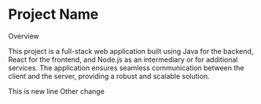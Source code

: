 # Project Name

Overview

This project is a full-stack web application built using Java for the backend, React for the frontend, and Node.js as an intermediary or for additional services. The application ensures seamless communication between the client and the server, providing a robust and scalable solution.

This is new line
Other change 




